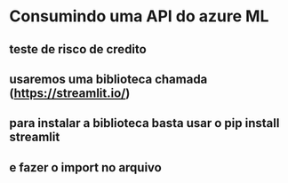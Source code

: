 # Consumindo uma API do azure ML
## teste de risco de credito

## usaremos uma biblioteca chamada  (https://streamlit.io/)
## para instalar a biblioteca basta usar o pip install streamlit
## e fazer o import no arquivo
 